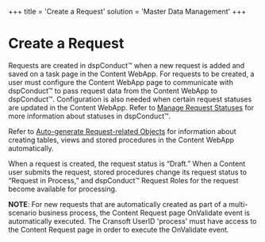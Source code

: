 +++
title = 'Create a Request'
solution = 'Master Data Management'
+++

# Create a Request

Requests are created in dspConduct™ when a new request is added and
saved on a task page in the Content WebApp. For requests to be created,
a user must configure the Content WebApp page to communicate with
dspConduct™ to pass request data from the Content WebApp to dspConduct™.
Configuration is also needed when certain request statuses are updated
in the Content WebApp. Refer to [Manage Request
Statuses](../Config/Manage_Request_Statuses.htm) for more information
about statuses in dspConduct™.

Refer to [Auto-generate Request-related
Objects](Auto_Generate_Request_related_Objects.htm) for information
about creating tables, views and stored procedures in the Content WebApp
automatically.

When a request is created, the request status is “Draft.” When a Content
user submits the request, stored procedures change its request status to
“Request in Process,” and dspConduct™ Request Roles for the request
become available for processing.

<span style="font-weight: bold;">NOTE</span>: For new requests that are
automatically created as part of a multi-scenario business process, the
Content Request page OnValidate event is automatically executed. The
Cransoft UserID 'process' must have access to the Content Request page
in order to execute the OnValidate event.

